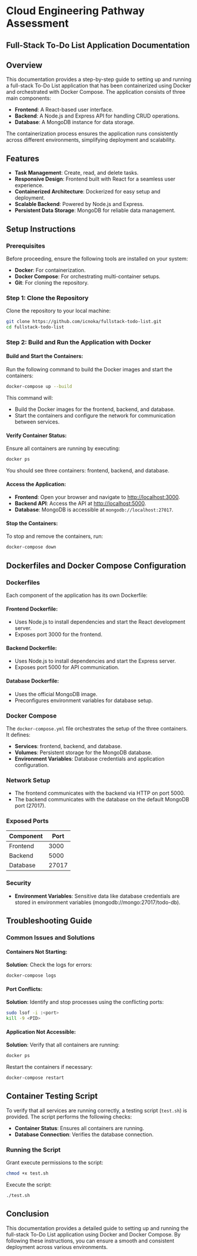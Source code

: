
# Cloud Engineering Pathway Assessment
## Full-Stack To-Do List Application Documentation

## Overview
This documentation provides a step-by-step guide to setting up and running a full-stack To-Do List application that has been containerized using Docker and orchestrated with Docker Compose. The application consists of three main components:

- **Frontend**: A React-based user interface.
- **Backend**: A Node.js and Express API for handling CRUD operations.
- **Database**: A MongoDB instance for data storage.

The containerization process ensures the application runs consistently across different environments, simplifying deployment and scalability.

## Features
- **Task Management**: Create, read, and delete tasks.
- **Responsive Design**: Frontend built with React for a seamless user experience.
- **Containerized Architecture**: Dockerized for easy setup and deployment.
- **Scalable Backend**: Powered by Node.js and Express.
- **Persistent Data Storage**: MongoDB for reliable data management.

## Setup Instructions

### Prerequisites
Before proceeding, ensure the following tools are installed on your system:
- **Docker**: For containerization.
- **Docker Compose**: For orchestrating multi-container setups.
- **Git**: For cloning the repository.

### Step 1: Clone the Repository
Clone the repository to your local machine:

```bash
git clone https://github.com/icnoka/fullstack-todo-list.git
cd fullstack-todo-list
```

### Step 2: Build and Run the Application with Docker

#### Build and Start the Containers:
Run the following command to build the Docker images and start the containers:

```bash
docker-compose up --build
```

This command will:
- Build the Docker images for the frontend, backend, and database.
- Start the containers and configure the network for communication between services.

#### Verify Container Status:
Ensure all containers are running by executing:

```bash
docker ps
```

You should see three containers: frontend, backend, and database.

#### Access the Application:
- **Frontend**: Open your browser and navigate to [http://localhost:3000](http://localhost:3000).
- **Backend API**: Access the API at [http://localhost:5000](http://localhost:5000).
- **Database**: MongoDB is accessible at `mongodb://localhost:27017`.

#### Stop the Containers:
To stop and remove the containers, run:

```bash
docker-compose down
```

## Dockerfiles and Docker Compose Configuration

### Dockerfiles
Each component of the application has its own Dockerfile:

#### Frontend Dockerfile:
- Uses Node.js to install dependencies and start the React development server.
- Exposes port 3000 for the frontend.

#### Backend Dockerfile:
- Uses Node.js to install dependencies and start the Express server.
- Exposes port 5000 for API communication.

#### Database Dockerfile:
- Uses the official MongoDB image.
- Preconfigures environment variables for database setup.

### Docker Compose
The `docker-compose.yml` file orchestrates the setup of the three containers. It defines:
- **Services**: frontend, backend, and database.
- **Volumes**: Persistent storage for the MongoDB database.
- **Environment Variables**: Database credentials and application configuration.

### Network Setup
- The frontend communicates with the backend via HTTP on port 5000.
- The backend communicates with the database on the default MongoDB port (27017).

### Exposed Ports
| Component | Port   |
|-----------|--------|
| Frontend  | 3000   |
| Backend   | 5000   |
| Database  | 27017  |

### Security
- **Environment Variables**: Sensitive data like database credentials are stored in environment variables (mongodb://mongo:27017/todo-db).

## Troubleshooting Guide

### Common Issues and Solutions

#### Containers Not Starting:
**Solution**: Check the logs for errors:

```bash
docker-compose logs
```

#### Port Conflicts:
**Solution**: Identify and stop processes using the conflicting ports:

```bash
sudo lsof -i :<port>
kill -9 <PID>
```

#### Application Not Accessible:
**Solution**: Verify that all containers are running:

```bash
docker ps
```

Restart the containers if necessary:

```bash
docker-compose restart
```

## Container Testing Script
To verify that all services are running correctly, a testing script (`test.sh`) is provided. The script performs the following checks:
- **Container Status**: Ensures all containers are running.
- **Database Connection**: Verifies the database connection.

### Running the Script
Grant execute permissions to the script:

```bash
chmod +x test.sh
```

Execute the script:

```bash
./test.sh
```

## Conclusion
This documentation provides a detailed guide to setting up and running the full-stack To-Do List application using Docker and Docker Compose. By following these instructions, you can ensure a smooth and consistent deployment across various environments. 


